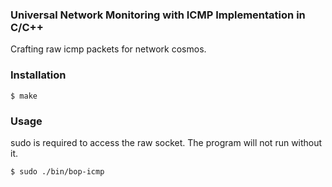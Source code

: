 ### Universal Network Monitoring with ICMP Implementation in C/C++
Crafting raw icmp packets for network cosmos.

### Installation

```
$ make
```

### Usage

sudo is required to access the raw socket. The program will not run without it.
```
$ sudo ./bin/bop-icmp
```

